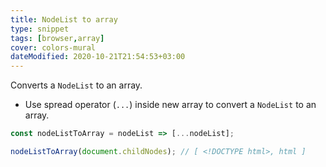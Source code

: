 ```yaml
---
title: NodeList to array
type: snippet
tags: [browser,array]
cover: colors-mural
dateModified: 2020-10-21T21:54:53+03:00
---
```


Converts a `NodeList` to an array.

- Use spread operator (`...`) inside new array to convert a `NodeList` to an array.

```js
const nodeListToArray = nodeList => [...nodeList];
```

```js
nodeListToArray(document.childNodes); // [ <!DOCTYPE html>, html ]
```
